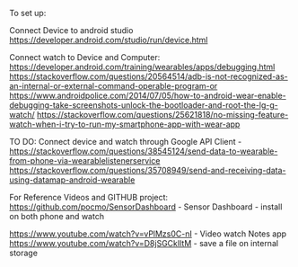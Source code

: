 To set up:

Connect Device to android studio
https://developer.android.com/studio/run/device.html

Connect watch to Device and Computer:
https://developer.android.com/training/wearables/apps/debugging.html
https://stackoverflow.com/questions/20564514/adb-is-not-recognized-as-an-internal-or-external-command-operable-program-or
https://www.androidpolice.com/2014/07/05/how-to-android-wear-enable-debugging-take-screenshots-unlock-the-bootloader-and-root-the-lg-g-watch/
https://stackoverflow.com/questions/25621818/no-missing-feature-watch-when-i-try-to-run-my-smartphone-app-with-wear-app

TO DO:
Connect device and watch through Google API Client -
https://stackoverflow.com/questions/38545124/send-data-to-wearable-from-phone-via-wearablelistenerservice
https://stackoverflow.com/questions/35708949/send-and-receiving-data-using-datamap-android-wearable

For Reference Videos and GITHUB project:
https://github.com/pocmo/SensorDashboard - Sensor Dashboard - install on both phone and watch

https://www.youtube.com/watch?v=vPlMzs0C-nI - Video watch Notes app
https://www.youtube.com/watch?v=D8jSGCkIltM - save a file on internal storage
